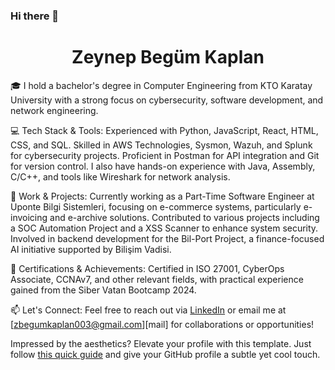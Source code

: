 ### Hi there 👋


<h1 align="center">Zeynep Begüm Kaplan</h1>

🎓 I hold a bachelor's degree in Computer Engineering from KTO Karatay University with a strong focus on cybersecurity, software development, and network engineering.

💻 Tech Stack & Tools:
Experienced with Python, JavaScript, React, HTML, CSS, and SQL.
Skilled in AWS Technologies, Sysmon, Wazuh, and Splunk for cybersecurity projects.
Proficient in Postman for API integration and Git for version control.
I also have hands-on experience with Java, Assembly, C/C++, and tools like Wireshark for network analysis.

🚀 Work & Projects:
Currently working as a Part-Time Software Engineer at Uponte Bilgi Sistemleri, focusing on e-commerce systems, particularly e-invoicing and e-archive solutions.
Contributed to various projects including a SOC Automation Project and a XSS Scanner to enhance system security.
Involved in backend development for the Bil-Port Project, a finance-focused AI initiative supported by Bilişim Vadisi.

🏅 Certifications & Achievements:
Certified in ISO 27001, CyberOps Associate, CCNAv7, and other relevant fields, with practical experience gained from the Siber Vatan Bootcamp 2024.

📫 Let's Connect:
Feel free to reach out via [LinkedIn][in] or email me at [zbegumkaplan003@gmail.com][mail] for collaborations or opportunities!


Impressed by the aesthetics? Elevate your profile with this template. Just follow [this quick guide](tutorial.md) and give your GitHub profile a subtle yet cool touch.


 [in]: https://www.linkedin.com/in/zeynepbegumkaplan/ "My LinkedIn profile"

 

